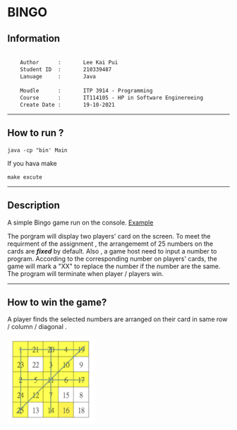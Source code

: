 # BINGO

## Information
``` 

    Author      :       Lee Kai Pui
    Student ID  :       210339487
    Lanuage     :       Java

    Moudle      :       ITP 3914 - Programming
    Course      :       IT114105 - HP in Software Enginereeing
    Create Date :       19-10-2021

```

***
## How to run ?

``` 
java -cp "bin' Main
```

If you hava make

```
make excute
```
***


## Description 
A simple Bingo game run on the console. [Example](https://youtu.be/ANwucID0vAo)


The porgram will display two players' card on the screen. To meet the requirment of the assignment , the arrangememt of 25 numbers on the cards are ***fixed*** by default. Also , a game host need to input a number to program. According to the corresponding number on players' cards, the game will mark a "XX" to replace the number if the number are the same. The program will terminate when player / players win. 

***
## How to win the game?

A player finds the selected numbers are arranged on their card in same row / column / diagonal . 

<img src="./assets/win_example.png" style="width:200px;"/>

